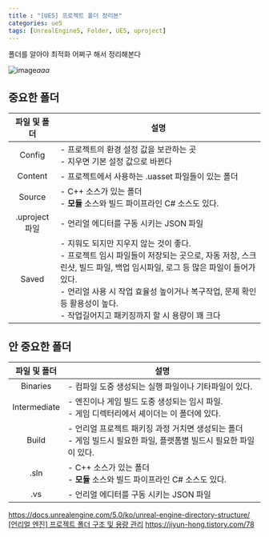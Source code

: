 ```yaml
---
title : "[UE5] 프로젝트 폴더 정리본"
categories: ue5
tags: [UnrealEngine5, Folder, UE5, uproject]
---
```


폴더를 알아야 최적화 어쩌구 해서 정리해본다


![image](https://github.com/mohitto55/mohitto55.github.io/assets/154340583/f497b94b-a94d-492f-bebc-bb0e864c4e75)*aaa*


## 중요한 폴더

|파일 및 폴더|<center>설명</center>|
|:---:|---|
|Config|- 프로젝트의 환경 설정 값을 보관하는 곳<br>- 지우면 기본 설정 값으로 바뀐다|
|Content|- 프로젝트에서 사용하는 .uasset 파일들이 있는 폴더|
|Source|- C++ 소스가 있는 폴더<br>- **모듈** 소스와 빌드 파이프라인 C# 소스도 있다.|
|.uproject파일|- 언리얼 에디터를 구동 시키는 JSON 파일|
|Saved|- 지워도 되지만 지우지 않는 것이 좋다.<br>- 프로젝트 임시 파일들이 저장되는 곳으로, 자동 저장, 스크린샷, 빌드 파일, 백업 임시파일, 로그 등 많은 파일이 들어가있다.<br>- 언리얼 사용 시 작업 효율성 높이거나 복구작업, 문제 확인등 활용성이 높다. <br>- 작업길어지고 패키징까지 할 시 용량이 꽤 크다|

## 안 중요한 폴더

|파일 및 폴더|<center>설명</center>|
|:---:|---|
|Binaries|- 컴파일 도중 생성되는 실행 파일이나 기타파일이 있다.|
|Intermediate|- 엔진이나 게임 빌드 도중 생성되는 임시 파일.<br>- 게임 디렉터리에서 셰이더는 이 폴더에 있다.|
|Build|- 언리얼 프로젝트 패키징 과정 거치면 생성되는 폴더<br>- 게임 빌드시 필요한 파일, 플랫폼별 빌드시 필요한 파일이 있다.|
|.sln|- C++ 소스가 있는 폴더<br>- **모듈** 소스와 빌드 파이프라인 C# 소스도 있다.|
|.vs|- 언리얼 에디터를 구동 시키는 JSON 파일|

<div class="Reference">
<div class="callout-header"> </div>
<p>
<a href="https://docs.unrealengine.com/5.0/ko/unreal-engine-directory-structure/">https://docs.unrealengine.com/5.0/ko/unreal-engine-directory-structure/</a>
<a href="https://leeporter.tistory.com/10#%E-%--%B-%--%EC%--%-C%EC%-A%A-%EB%B-%-C%EB%--%-C%--%-B%--%ED%--%-C%EB%-F%AC%EA%B-%B-%EC%-D%B-%--%EC%B-%--%EA%B-%--%--%-B%--%ED%-C%A-%ED%--%A-%EC%A-%--%EA%B-%-C%EC%A-%--%--%EB%A-%--%EC%B-%-C%--%EC%B-%-C%EC%A-%--%--%ED%--%--%EB%A-%-C%EC%A-%-D%ED%-A%B-%--%ED%-F%B-%EB%-D%--%--%EA%B-%AC%EC%A-%B--C%-B%-B-">[언리얼 엔진] 프로젝트 폴더 구조 및 용량 관리</a>
<a href="https://jiyun-hong.tistory.com/78">https://jiyun-hong.tistory.com/78</a>
</p>
</div>